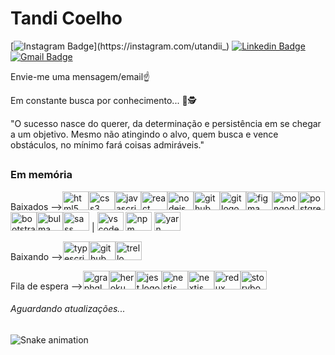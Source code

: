 # Tandi Coelho

  [![Instagram Badge](https://img.shields.io/badge/-utandii__-00875f?style=flat-square&logo=Instagram&logoColor=white&link=https://instagram.com/utandii_)](https://instagram.com/utandii_) 
  [![Linkedin Badge](https://img.shields.io/badge/-Tandi%20Coelho-00875f?style=flat-square&logo=Linkedin&logoColor=white&link=https://www.linkedin.com/in/tandi-coelho-1b379820a/)](https://www.linkedin.com/in/tandi-coelho-1b379820a/)
  [![Gmail Badge](https://img.shields.io/badge/-contatotandicoelho@gmail.com-00875f?style=flat-square&logo=Gmail&logoColor=white&link=mailto:contatotandicoelho@gmail.com)](mailto:contatotandicoelho@gmail.com)

  Envie-me uma mensagem/email☝️
  
  Em constante busca por conhecimento... 🧠🕵️
  
  "O sucesso nasce do querer, da determinação e persistência em se chegar a um objetivo. Mesmo não atingindo o alvo, quem busca e vence obstáculos, no mínimo fará coisas admiráveis."
  
  ## 

  <h3>Em memória</h3>

  Baixados --><img src="https://cdn.jsdelivr.net/gh/devicons/devicon/icons/html5/html5-original.svg" height="30" width="42" alt="html5 logo"  /><img src="https://cdn.jsdelivr.net/gh/devicons/devicon/icons/css3/css3-original.svg" height="30" width="42" alt="css3 logo"  /><img src="https://cdn.jsdelivr.net/gh/devicons/devicon/icons/javascript/javascript-original.svg" height="30" width="42" alt="javascript logo"  /><img src="https://cdn.jsdelivr.net/gh/devicons/devicon/icons/react/react-original.svg" height="30" width="42" alt="react logo"  /><img src="https://cdn.jsdelivr.net/gh/devicons/devicon/icons/nodejs/nodejs-original.svg" height="30" width="42" alt="nodejs logo"  /><img src="https://cdn.jsdelivr.net/gh/devicons/devicon/icons/tailwindcss/tailwindcss-plain.svg" height="30" width="42" alt="github logo" /><img src="https://cdn.jsdelivr.net/gh/devicons/devicon/icons/git/git-original.svg" height="30" width="42" alt="git logo"  /><img src="https://cdn.jsdelivr.net/gh/devicons/devicon/icons/figma/figma-original.svg" height="30" width="42" alt="figma logo"  /><img src="https://cdn.jsdelivr.net/gh/devicons/devicon/icons/mongodb/mongodb-original.svg" height="30" width="42" alt="mongodb logo"  /><img src="https://cdn.jsdelivr.net/gh/devicons/devicon/icons/postgresql/postgresql-original.svg" height="30" width="42" alt="postgresql logo"  /><img src="https://cdn.jsdelivr.net/gh/devicons/devicon/icons/bootstrap/bootstrap-original.svg" height="30" width="42" alt="bootstrap logo"  /><img src="https://cdn.jsdelivr.net/gh/devicons/devicon/icons/bulma/bulma-plain.svg" height="30" width="42" alt="bulma logo"  /><img src="https://cdn.jsdelivr.net/gh/devicons/devicon/icons/sass/sass-original.svg" height="30" width="42" alt="sass logo"  /> | 
  <img src="https://cdn.jsdelivr.net/gh/devicons/devicon/icons/vscode/vscode-original.svg" height="30" width="42" alt="vscode logo"  />
  <img src="https://cdn.jsdelivr.net/gh/devicons/devicon/icons/npm/npm-original-wordmark.svg" height="30" width="42" alt="npm logo"  />
  <img src="https://cdn.jsdelivr.net/gh/devicons/devicon/icons/yarn/yarn-original.svg" height="30" width="42" alt="yarn logo"  />
  
  Baixando --><img src="https://cdn.jsdelivr.net/gh/devicons/devicon/icons/typescript/typescript-plain.svg" height="30" width="42" alt="typescript logo"  /><img src="https://cdn.jsdelivr.net/gh/devicons/devicon/icons/github/github-original.svg" height="30" width="42" alt="github logo"  /><img src="https://cdn.jsdelivr.net/gh/devicons/devicon/icons/trello/trello-plain.svg" height="30" width="42" alt="trello logo" />

  
  Fila de espera --><img src="https://cdn.jsdelivr.net/gh/devicons/devicon/icons/graphql/graphql-plain.svg" height="30" width="42" alt="graphql logo"  /><img src="https://cdn.jsdelivr.net/gh/devicons/devicon/icons/heroku/heroku-original.svg" height="30" width="42" alt="heroku logo"  /><img src="https://cdn.jsdelivr.net/gh/devicons/devicon/icons/jest/jest-plain.svg" height="30" width="42" alt="jest logo"  /><img src="https://cdn.jsdelivr.net/gh/devicons/devicon/icons/nestjs/nestjs-plain.svg" height="30" width="42" alt="nestjs logo"  /><img src="https://cdn.jsdelivr.net/gh/devicons/devicon/icons/nextjs/nextjs-original.svg" height="30" width="42" alt="nextjs logo"  /><img src="https://cdn.jsdelivr.net/gh/devicons/devicon/icons/redux/redux-original.svg" height="30" width="42" alt="redux logo"  /><img src="https://cdn.jsdelivr.net/gh/devicons/devicon/icons/storybook/storybook-original.svg" height="30" width="42" alt="storybook logo"  />
  
  <h6>Aguardando atualizações...</h6>

<div> 
  
  ![Snake animation](https://github.com/tandii/tandii/blob/output/github-contribution-grid-snake.svg)
 
</div>
